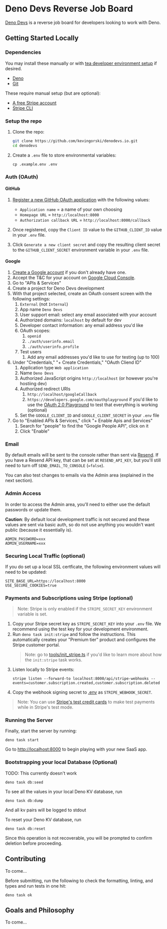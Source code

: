 # Deno Devs Reverse Job Board

[Deno Devs](https://denodevs.io) is a reverse job board for developers looking
to work with Deno.

## Getting Started Locally

### Dependencies

You may install these manually or with
[tea developer environment setup](https://docs.tea.xyz/using-dev/dev) if
desired.

- [Deno](https://deno.com/manual/getting_started/installation)
- [Git](https://github.com/git-guides/install-git)

These require manual setup (but are optional):

- [A free Stripe account](https://stripe.com)
- [Stripe CLI](https://stripe.com/docs/stripe-cli#install)

### Setup the repo

1. Clone the repo:

   ```bash
   git clone https://github.com/kevingorski/denodevs.io.git
   cd denodevs
   ```

2. Create a `.env` file to store environmental variables:

   ```
   cp .example.env .env
   ```

### Auth (OAuth)

#### GitHub

1. [Register a new GitHub OAuth application](https://github.com/settings/applications/new)
   with the following values:

   - `Application name` = a name of your own choosing
   - `Homepage URL` = `http://localhost:8000`
   - `Authorization callback URL` = `http://localhost:8000/callback`

2. Once registered, copy the `Client ID` value to the `GITHUB_CLIENT_ID` value
   in your `.env` file.
3. Click `Generate a new client secret` and copy the resulting client secret to
   the `GITHUB_CLIENT_SECRET` environment variable in your `.env` file.

#### Google

1. [Create a Google account](https://accounts.google.com) if you don't already
   have one.
2. Accept the T&C for your account on
   [Google Cloud Console](https://console.cloud.google.com/).
3. Go to "APIs & Services"
4. Create a project for Deno Devs development
5. With that project selected, create an OAuth consent screen with the following
   settings:
   1. `External` (not `Internal`)
   2. App name `Deno Devs`
   3. User support email: select any email associated with your account
   4. Authorized domains: `localhost` by default for dev
   5. Developer contact information: any email address you'd like
   6. OAuth scopes:
      1. `openid`
      2. `./auth/userinfo.email`
      3. `./auth/userinfo.profile`
   7. Test users
      1. Add any email addresses you'd like to use for testing (up to 100)
6. Under "Credentials," "+ Create Credentials," "OAuth Cliend ID"
   1. Application type `Web application`
   2. Name `Deno Devs`
   3. Authorized JavaScript origins `http://localhost` (or however you're
      hostiing dev)
   4. Authorized redirect URIs
      1. `http://localhost/googleCallback`
      2. `https://developers.google.com/oauthplayground` if you'd like to use
         the
         [OAuth 2.0 Playground](https://developers.google.com/oauthplayground/)
         to test that everything is working (optional)
   5. Set the `GOOGLE_CLIENT_ID` and `GOOGLE_CLIENT_SECRET` in your `.env` file
7. Go to "Enabled APIs & Services," click "+ Enable Apis and Services"
   1. Search for "people" to find the "Google People API", click on it
   2. Click "Enable"

### Email

By default emails will be sent to the console rather than sent via
[Resend](https://resend.com/). If you have a Resend API key, that can be set at
`RESEND_API_KEY`, but you'll still need to turn off `SEND_EMAIL_TO_CONSOLE`
(`=false`).

You can also test changes to emails via the Admin area (explained in the next
section).

### Admin Access

In order to access the Admin area, you'll need to either use the default
passwords or update them.

**Caution**: By default local development traffic is not secured and these
values are sent via basic auth, so do not use anything you wouldn't want public
(because it essentially is).

```env
ADMIN_PASSWORD=xxx
ADMIN_USERNAME=xxx
```

### Securing Local Traffic (optional)

If you do set up a local SSL certficate, the following environment values will
need to be updated:

```env
SITE_BASE_URL=https://localhost:8000
USE_SECURE_COOKIES=true
```

### Payments and Subscriptions using Stripe (optional)

> Note: Stripe is only enabled if the `STRIPE_SECRET_KEY` environment variable
> is set.

1. Copy your Stripe secret key as `STRIPE_SECRET_KEY` into your `.env` file. We
   recommend using the test key for your development environment.
2. Run `deno task init:stripe` and follow the instructions. This automatically
   creates your "Premium tier" product and configures the Stripe customer
   portal.
   > Note: go to [tools/init_stripe.ts](tools/init_stripe.ts) if you'd like to
   > learn more about how the `init:stripe` task works.
3. Listen locally to Stripe events:
   ```
   stripe listen --forward-to localhost:8000/api/stripe-webhooks --events=customer.subscription.created,customer.subscription.deleted
   ```
4. Copy the webhook signing secret to [.env](.env) as `STRIPE_WEBHOOK_SECRET`.

> Note: You can use
> [Stripe's test credit cards](https://stripe.com/docs/testing) to make test
> payments while in Stripe's test mode.

### Running the Server

Finally, start the server by running:

```
deno task start
```

Go to [http://localhost:8000](http://localhost:8000) to begin playing with your
new SaaS app.

### Bootstrapping your local Database (Optional)

TODO: This currently doesn't work

```
deno task db:seed
```

To see all the values in your local Deno KV database, run

```
deno task db:dump
```

And all kv pairs will be logged to stdout

To reset your Deno KV database, run

```
deno task db:reset
```

Since this operation is not recoverable, you will be prompted to confirm
deletion before proceeding.

## Contributing

To come...

Before submitting, run the following to check the formatting, linting, and types
and run tests in one hit:

```
deno task ok
```

## Goals and Philosophy

To come...
